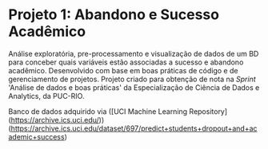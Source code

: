 # Projeto 1: Abandono e Sucesso Acadêmico
Análise exploratória, pre-processamento e visualização de dados de um BD para conceber quais variáveis estão associadas a sucesso  e abandono acadêmico. Desenvolvido com base em boas práticas de código e de gerenciamento de projetos.
Projeto criado para obtenção de nota na _Sprint_ 'Análise de dados e boas práticas' da Especialização de Ciência de Dados e Analytics, da PUC-RIO.

Banco de dados adquirido via ([UCI Machine Learning Repository] (https://archive.ics.uci.edu/)) (https://archive.ics.uci.edu/dataset/697/predict+students+dropout+and+academic+success)
